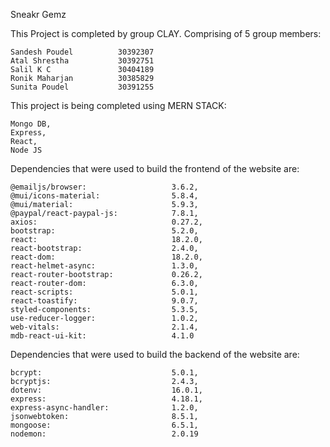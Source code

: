 Sneakr Gemz

This Project is completed by group CLAY. Comprising of 5 group members:

    Sandesh Poudel          30392307
    Atal Shrestha           30392751
    Salil K C               30404189
    Ronik Maharjan          30385829
    Sunita Poudel           30391255

This project is being completed using MERN STACK:

    Mongo DB,
    Express,
    React,
    Node JS

Dependencies that were used to build the frontend of the website are:

    @emailjs/browser:                   3.6.2,
    @mui/icons-material:                5.8.4,
    @mui/material:                      5.9.3,
    @paypal/react-paypal-js:            7.8.1,
    axios:                              0.27.2,
    bootstrap:                          5.2.0,
    react:                              18.2.0,
    react-bootstrap:                    2.4.0,
    react-dom:                          18.2.0,
    react-helmet-async:                 1.3.0,
    react-router-bootstrap:             0.26.2,
    react-router-dom:                   6.3.0,
    react-scripts:                      5.0.1,
    react-toastify:                     9.0.7,
    styled-components:                  5.3.5,
    use-reducer-logger:                 1.0.2,
    web-vitals:                         2.1.4,
    mdb-react-ui-kit:                   4.1.0

Dependencies that were used to build the backend of the website are:

    bcrypt:                             5.0.1,
    bcryptjs:                           2.4.3,
    dotenv:                             16.0.1,
    express:                            4.18.1,
    express-async-handler:              1.2.0,
    jsonwebtoken:                       8.5.1,
    mongoose:                           6.5.1,
    nodemon:                            2.0.19
